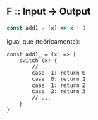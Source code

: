 ## F :: Input -> Output

```js
const add1 = (x) => x + 1
```

<div class="fragment">
Igual que (teóricamente):
<pre><code class="lang-js hljs javascript">const add1_ = (x) => {
    switch (x) {
        // ...
        case -1: return 0
        case  0: return 1
        case  1: return 2
        case  2: return 3
        // ...
    }
}</code></pre>
</div>
